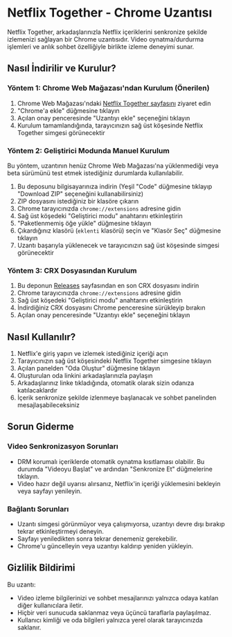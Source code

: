 # Netflix Together - Chrome Uzantısı

Netflix Together, arkadaşlarınızla Netflix içeriklerini senkronize şekilde izlemenizi sağlayan bir Chrome uzantısıdır. Video oynatma/durdurma işlemleri ve anlık sohbet özelliğiyle birlikte izleme deneyimi sunar.

## Nasıl İndirilir ve Kurulur?

### Yöntem 1: Chrome Web Mağazası'ndan Kurulum (Önerilen)
1. Chrome Web Mağazası'ndaki [Netflix Together sayfasını](https://chrome.google.com/webstore/detail/netflixtogether/XXXXXX) ziyaret edin
2. "Chrome'a ekle" düğmesine tıklayın
3. Açılan onay penceresinde "Uzantıyı ekle" seçeneğini tıklayın
4. Kurulum tamamlandığında, tarayıcınızın sağ üst köşesinde Netflix Together simgesi görünecektir

### Yöntem 2: Geliştirici Modunda Manuel Kurulum
Bu yöntem, uzantının henüz Chrome Web Mağazası'na yüklenmediği veya beta sürümünü test etmek istediğiniz durumlarda kullanılabilir.

1. Bu deposunu bilgisayarınıza indirin (Yeşil "Code" düğmesine tıklayıp "Download ZIP" seçeneğini kullanabilirsiniz)
2. ZIP dosyasını istediğiniz bir klasöre çıkarın
3. Chrome tarayıcınızda `chrome://extensions` adresine gidin
4. Sağ üst köşedeki "Geliştirici modu" anahtarını etkinleştirin
5. "Paketlenmemiş öğe yükle" düğmesine tıklayın
6. Çıkardığınız klasörü (`eklenti` klasörü) seçin ve "Klasör Seç" düğmesine tıklayın
7. Uzantı başarıyla yüklenecek ve tarayıcınızın sağ üst köşesinde simgesi görünecektir

### Yöntem 3: CRX Dosyasından Kurulum
1. Bu deponun [Releases](https://github.com/KULLANICIADINIZ/NetflixTogether/releases) sayfasından en son CRX dosyasını indirin
2. Chrome tarayıcınızda `chrome://extensions` adresine gidin
3. Sağ üst köşedeki "Geliştirici modu" anahtarını etkinleştirin
4. İndirdiğiniz CRX dosyasını Chrome penceresine sürükleyip bırakın
5. Açılan onay penceresinde "Uzantıyı ekle" seçeneğini tıklayın

## Nasıl Kullanılır?

1. Netflix'e giriş yapın ve izlemek istediğiniz içeriği açın
2. Tarayıcınızın sağ üst köşesindeki Netflix Together simgesine tıklayın
3. Açılan panelden "Oda Oluştur" düğmesine tıklayın
4. Oluşturulan oda linkini arkadaşlarınızla paylaşın
5. Arkadaşlarınız linke tıkladığında, otomatik olarak sizin odanıza katılacaklardır
6. İçerik senkronize şekilde izlenmeye başlanacak ve sohbet panelinden mesajlaşabileceksiniz

## Sorun Giderme

### Video Senkronizasyon Sorunları
- DRM korumalı içeriklerde otomatik oynatma kısıtlaması olabilir. Bu durumda "Videoyu Başlat" ve ardından "Senkronize Et" düğmelerine tıklayın.
- Video hazır değil uyarısı alırsanız, Netflix'in içeriği yüklemesini bekleyin veya sayfayı yenileyin.

### Bağlantı Sorunları
- Uzantı simgesi görünmüyor veya çalışmıyorsa, uzantıyı devre dışı bırakıp tekrar etkinleştirmeyi deneyin.
- Sayfayı yeniledikten sonra tekrar denemeniz gerekebilir.
- Chrome'u güncelleyin veya uzantıyı kaldırıp yeniden yükleyin.

## Gizlilik Bildirimi

Bu uzantı:
- Video izleme bilgilerinizi ve sohbet mesajlarınızı yalnızca odaya katılan diğer kullanıcılara iletir.
- Hiçbir veri sunucuda saklanmaz veya üçüncü taraflarla paylaşılmaz.
- Kullanıcı kimliği ve oda bilgileri yalnızca yerel olarak tarayıcınızda saklanır.
